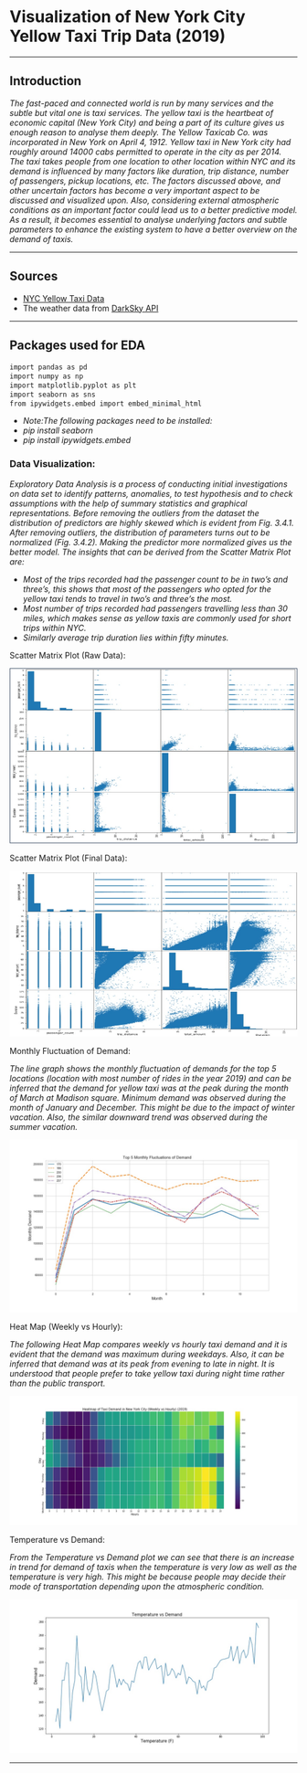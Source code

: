 
# Visualization of New York City Yellow Taxi Trip Data (2019)

---

## Introduction
*The fast-paced and connected world is run by many services and the subtle but vital one is taxi services. The yellow taxi is the heartbeat of economic capital (New York City) and being a part of its culture gives us enough reason to analyse them deeply. The Yellow Taxicab Co. was incorporated in New York on April 4, 1912. Yellow taxi in New York city had roughly around 14000 cabs permitted to operate in the city as per 2014. The taxi takes people from one location to other location within NYC and its demand is influenced by many factors like duration, trip distance, number of passengers, pickup locations, etc. The factors discussed above, and other uncertain factors has become a very important aspect to be discussed and visualized upon. Also, considering external atmospheric conditions as an important factor could lead us to a better predictive model. As a result, it becomes essential to analyse underlying factors and subtle parameters to enhance the existing system to have a better overview on the demand of taxis.*

---

## Sources
- [NYC Yellow Taxi Data](https://www1.nyc.gov/site/tlc/about/tlc-trip-record-data.page)
- The weather data from [DarkSky API](https://darksky.net/dev)
---

## Packages used for EDA
```
import pandas as pd
import numpy as np
import matplotlib.pyplot as plt
import seaborn as sns
from ipywidgets.embed import embed_minimal_html
```
- *Note:The following packages need to be installed:* 
- *pip install seaborn*
- *pip install ipywidgets.embed*

### Data Visualization:
*Exploratory Data Analysis is a process of conducting initial investigations on data set to identify patterns, anomalies, to test hypothesis and to check assumptions with the help of summary statistics and graphical representations. Before removing the outliers from the dataset the distribution of predictors are highly skewed which is evident from Fig. 3.4.1. After removing outliers, the distribution of parameters turns out to be normalized (Fig. 3.4.2). Making the predictor more normalized gives us the better model.*
*The insights that can be derived from the Scatter Matrix Plot are:*
- *Most of the trips recorded had the passenger count to be in two’s and three’s, this shows that most of the passengers who opted for the yellow taxi tends to travel in two’s and three’s the most.*
- *Most number of trips recorded had passengers travelling less than 30 miles, which makes sense as yellow taxis are commonly used for short trips within NYC.*
- *Similarly average trip duration lies within fifty minutes.*

Scatter Matrix Plot (Raw Data):

![Image of Plot](Images/scatter1.png)

Scatter Matrix Plot (Final Data):

![Image of Plot](Images/scatter2.png)

Monthly Fluctuation of Demand:

*The line graph shows the monthly fluctuation of demands for the top 5 locations (location with most number of rides in the year 2019) and can be inferred that the demand for yellow taxi was at the peak during the month of March at Madison square. Minimum demand was observed during the month of January and December. This might be due to the impact of winter vacation. Also, the similar downward trend was observed during the summer vacation.*

![Image of Plot](Images/Top5.jpeg)

Heat Map (Weekly vs Hourly):

*The following Heat Map compares weekly vs hourly taxi demand and it is evident that the demand was maximum during weekdays. Also, it can be inferred that demand was at its peak from evening to late in night. It is understood that people prefer to take yellow taxi during night time rather than the public transport.*

![Image of Plot](Images/Heatmap.jpeg)

Temperature vs Demand:

*From the Temperature vs Demand plot we can see that there is an increase in trend for demand of taxis when the temperature is very low as well as the temperature is very high. This might be because people may decide their mode of transportation depending upon the atmospheric condition.*

![Image of Plot](Images/TempvsDemand.jpeg)

---
